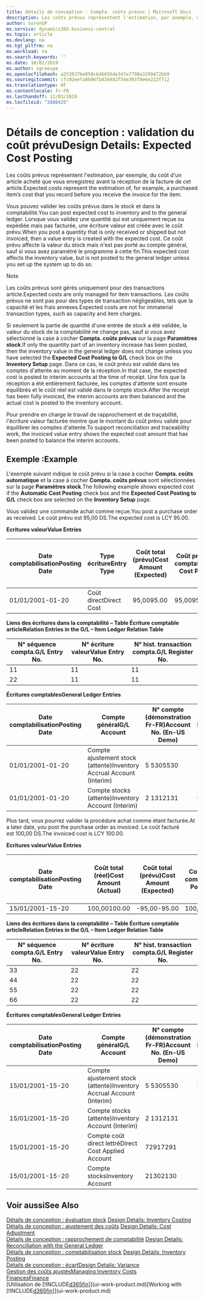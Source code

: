 ```yaml
---
title: Détails de conception - Compta. coûts prévus | Microsoft Docs
description: Les coûts prévus représentent l'estimation, par exemple, du coût d'un article acheté que vous enregistrez avant la réception de la facture de cet article.
author: SorenGP
ms.service: dynamics365-business-central
ms.topic: article
ms.devlang: na
ms.tgt_pltfrm: na
ms.workload: na
ms.search.keywords: ''
ms.date: 10/01/2019
ms.author: sgroespe
ms.openlocfilehash: a253837be058cb46656de347e7798a3299472bb9
ms.sourcegitcommit: cfc92eefa8b06fb426482f54e393f0e6e222f712
ms.translationtype: HT
ms.contentlocale: fr-FR
ms.lasthandoff: 12/03/2019
ms.locfileid: "2880425"
---
```

# <a name="design-details-expected-cost-posting"></a><span data-ttu-id="b63c9-103">Détails de conception : validation du coût prévu</span><span class="sxs-lookup"><span data-stu-id="b63c9-103">Design Details: Expected Cost Posting</span></span>
<span data-ttu-id="b63c9-104">Les coûts prévus représentent l'estimation, par exemple, du coût d'un article acheté que vous enregistrez avant la réception de la facture de cet article.</span><span class="sxs-lookup"><span data-stu-id="b63c9-104">Expected costs represent the estimation of, for example, a purchased item’s cost that you record before you receive the invoice for the item.</span></span>  

 <span data-ttu-id="b63c9-105">Vous pouvez valider les coûts prévus dans le stock et dans la comptabilité.</span><span class="sxs-lookup"><span data-stu-id="b63c9-105">You can post expected cost to inventory and to the general ledger.</span></span> <span data-ttu-id="b63c9-106">Lorsque vous validez une quantité qui est uniquement reçue ou expédiée mais pas facturée, une écriture valeur est créée avec le coût prévu.</span><span class="sxs-lookup"><span data-stu-id="b63c9-106">When you post a quantity that is only received or shipped but not invoiced, then a value entry is created with the expected cost.</span></span> <span data-ttu-id="b63c9-107">Ce coût prévu affecte la valeur du stock mais n'est pas porté au compte général, sauf si vous avez paramétré le programme à cette fin.</span><span class="sxs-lookup"><span data-stu-id="b63c9-107">This expected cost affects the inventory value, but is not posted to the general ledger unless you set up the system up to do so.</span></span>  

> [!NOTE]  
>  <span data-ttu-id="b63c9-108">Les coûts prévus sont gérés uniquement pour des transactions article.</span><span class="sxs-lookup"><span data-stu-id="b63c9-108">Expected costs are only managed for item transactions.</span></span> <span data-ttu-id="b63c9-109">Les coûts prévus ne sont pas pour des types de transaction négligeables, tels que la capacité et les frais annexes.</span><span class="sxs-lookup"><span data-stu-id="b63c9-109">Expected costs are not for immaterial transaction types, such as capacity and item charges.</span></span>  

 <span data-ttu-id="b63c9-110">Si seulement la partie de quantité d'une entrée de stock a été validée, la valeur du stock de la comptabilité ne change pas, sauf si vous avez sélectionné la case à cocher **Compta. coûts prévus** sur la page **Paramètres stock**.</span><span class="sxs-lookup"><span data-stu-id="b63c9-110">If only the quantity part of an inventory increase has been posted, then the inventory value in the general ledger does not change unless you have selected the **Expected Cost Posting to G/L** check box on the **Inventory Setup** page.</span></span> <span data-ttu-id="b63c9-111">Dans ce cas, le coût prévu est validé dans les comptes d'attente au moment de la réception.</span><span class="sxs-lookup"><span data-stu-id="b63c9-111">In that case, the expected cost is posted to interim accounts at the time of receipt.</span></span> <span data-ttu-id="b63c9-112">Une fois que la réception a été entièrement facturée, les comptes d'attente sont ensuite équilibrés et le coût réel est validé dans le compte stock.</span><span class="sxs-lookup"><span data-stu-id="b63c9-112">After the receipt has been fully invoiced, the interim accounts are then balanced and the actual cost is posted to the inventory account.</span></span>  

 <span data-ttu-id="b63c9-113">Pour prendre en charge le travail de rapprochement et de traçabilité, l'écriture valeur facturée montre que le montant du coût prévu validé pour équilibrer les comptes d'attente.</span><span class="sxs-lookup"><span data-stu-id="b63c9-113">To support reconciliation and traceability work, the invoiced value entry shows the expected cost amount that has been posted to balance the interim accounts.</span></span>  

## <a name="example"></a><span data-ttu-id="b63c9-114">Exemple :</span><span class="sxs-lookup"><span data-stu-id="b63c9-114">Example</span></span>  
 <span data-ttu-id="b63c9-115">L'exemple suivant indique le coût prévu si la case à cocher **Compta. coûts automatique** et la case à cocher **Compta. coûts prévus** sont sélectionnées sur la page **Paramètres stock**.</span><span class="sxs-lookup"><span data-stu-id="b63c9-115">The following example shows expected cost if the **Automatic Cost Posting** check box and the **Expected Cost Posting to G/L** check box are selected on the **Inventory Setup** page.</span></span>  

 <span data-ttu-id="b63c9-116">Vous validez une commande achat comme reçue.</span><span class="sxs-lookup"><span data-stu-id="b63c9-116">You post a purchase order as received.</span></span> <span data-ttu-id="b63c9-117">Le coût prévu est 95,00 DS.</span><span class="sxs-lookup"><span data-stu-id="b63c9-117">The expected cost is LCY 95.00.</span></span>  

 <span data-ttu-id="b63c9-118">**Ecritures valeur**</span><span class="sxs-lookup"><span data-stu-id="b63c9-118">**Value Entries**</span></span>  

|<span data-ttu-id="b63c9-119">Date comptabilisation</span><span class="sxs-lookup"><span data-stu-id="b63c9-119">Posting Date</span></span>|<span data-ttu-id="b63c9-120">Type écriture</span><span class="sxs-lookup"><span data-stu-id="b63c9-120">Entry Type</span></span>|<span data-ttu-id="b63c9-121">Coût total (prévu)</span><span class="sxs-lookup"><span data-stu-id="b63c9-121">Cost Amount (Expected)</span></span>|<span data-ttu-id="b63c9-122">Coût prévu validé en comptabilité</span><span class="sxs-lookup"><span data-stu-id="b63c9-122">Expected Cost Posted to G/L</span></span>|<span data-ttu-id="b63c9-123">Coût prévu</span><span class="sxs-lookup"><span data-stu-id="b63c9-123">Expected Cost</span></span>|<span data-ttu-id="b63c9-124">N° écriture comptable article</span><span class="sxs-lookup"><span data-stu-id="b63c9-124">Item Ledger Entry No.</span></span>|<span data-ttu-id="b63c9-125">Numéro de la séquence</span><span class="sxs-lookup"><span data-stu-id="b63c9-125">Entry No.</span></span>|  
|------------------|----------------|------------------------------|----------------------------------|-------------------|---------------------------|---------------|  
|<span data-ttu-id="b63c9-126">01/01/20</span><span class="sxs-lookup"><span data-stu-id="b63c9-126">01-01-20</span></span>|<span data-ttu-id="b63c9-127">Coût direct</span><span class="sxs-lookup"><span data-stu-id="b63c9-127">Direct Cost</span></span>|<span data-ttu-id="b63c9-128">95,00</span><span class="sxs-lookup"><span data-stu-id="b63c9-128">95.00</span></span>|<span data-ttu-id="b63c9-129">95,00</span><span class="sxs-lookup"><span data-stu-id="b63c9-129">95.00</span></span>|<span data-ttu-id="b63c9-130">Oui</span><span class="sxs-lookup"><span data-stu-id="b63c9-130">Yes</span></span>|<span data-ttu-id="b63c9-131">1</span><span class="sxs-lookup"><span data-stu-id="b63c9-131">1</span></span>|<span data-ttu-id="b63c9-132">1</span><span class="sxs-lookup"><span data-stu-id="b63c9-132">1</span></span>|  

 <span data-ttu-id="b63c9-133">**Liens des écritures dans la comptabilité – Table Écriture comptable article**</span><span class="sxs-lookup"><span data-stu-id="b63c9-133">**Relation Entries in the G/L – Item Ledger Relation Table**</span></span>  

|<span data-ttu-id="b63c9-134">N° séquence compta.</span><span class="sxs-lookup"><span data-stu-id="b63c9-134">G/L Entry No.</span></span>|<span data-ttu-id="b63c9-135">N° écriture valeur</span><span class="sxs-lookup"><span data-stu-id="b63c9-135">Value Entry No.</span></span>|<span data-ttu-id="b63c9-136">N° hist. transaction compta.</span><span class="sxs-lookup"><span data-stu-id="b63c9-136">G/L Register No.</span></span>|  
|--------------------|---------------------|-----------------------|  
|<span data-ttu-id="b63c9-137">1</span><span class="sxs-lookup"><span data-stu-id="b63c9-137">1</span></span>|<span data-ttu-id="b63c9-138">1</span><span class="sxs-lookup"><span data-stu-id="b63c9-138">1</span></span>|<span data-ttu-id="b63c9-139">1</span><span class="sxs-lookup"><span data-stu-id="b63c9-139">1</span></span>|  
|<span data-ttu-id="b63c9-140">2</span><span class="sxs-lookup"><span data-stu-id="b63c9-140">2</span></span>|<span data-ttu-id="b63c9-141">1</span><span class="sxs-lookup"><span data-stu-id="b63c9-141">1</span></span>|<span data-ttu-id="b63c9-142">1</span><span class="sxs-lookup"><span data-stu-id="b63c9-142">1</span></span>|  

 <span data-ttu-id="b63c9-143">**Écritures comptables**</span><span class="sxs-lookup"><span data-stu-id="b63c9-143">**General Ledger Entries**</span></span>  

|<span data-ttu-id="b63c9-144">Date comptabilisation</span><span class="sxs-lookup"><span data-stu-id="b63c9-144">Posting Date</span></span>|<span data-ttu-id="b63c9-145">Compte général</span><span class="sxs-lookup"><span data-stu-id="b63c9-145">G/L Account</span></span>|<span data-ttu-id="b63c9-146">N° compte (démonstration Fr-FR)</span><span class="sxs-lookup"><span data-stu-id="b63c9-146">Account No. (En-US Demo)</span></span>|<span data-ttu-id="b63c9-147">Montant</span><span class="sxs-lookup"><span data-stu-id="b63c9-147">Amount</span></span>|<span data-ttu-id="b63c9-148">Numéro de la séquence</span><span class="sxs-lookup"><span data-stu-id="b63c9-148">Entry No.</span></span>|  
|------------------|------------------|---------------------------------|------------|---------------|  
|<span data-ttu-id="b63c9-149">01/01/20</span><span class="sxs-lookup"><span data-stu-id="b63c9-149">01-01-20</span></span>|<span data-ttu-id="b63c9-150">Compte ajustement stock (attente)</span><span class="sxs-lookup"><span data-stu-id="b63c9-150">Inventory Accrual Account (Interim)</span></span>|<span data-ttu-id="b63c9-151">5 530</span><span class="sxs-lookup"><span data-stu-id="b63c9-151">5530</span></span>|<span data-ttu-id="b63c9-152">-95,00</span><span class="sxs-lookup"><span data-stu-id="b63c9-152">-95.00</span></span>|<span data-ttu-id="b63c9-153">2</span><span class="sxs-lookup"><span data-stu-id="b63c9-153">2</span></span>|  
|<span data-ttu-id="b63c9-154">01/01/20</span><span class="sxs-lookup"><span data-stu-id="b63c9-154">01-01-20</span></span>|<span data-ttu-id="b63c9-155">Compte stocks (attente)</span><span class="sxs-lookup"><span data-stu-id="b63c9-155">Inventory Account (Interim)</span></span>|<span data-ttu-id="b63c9-156">2 131</span><span class="sxs-lookup"><span data-stu-id="b63c9-156">2131</span></span>|<span data-ttu-id="b63c9-157">95,00</span><span class="sxs-lookup"><span data-stu-id="b63c9-157">95.00</span></span>|<span data-ttu-id="b63c9-158">1</span><span class="sxs-lookup"><span data-stu-id="b63c9-158">1</span></span>|  

 <span data-ttu-id="b63c9-159">Plus tard, vous pourrez valider la procédure achat comme étant facturée.</span><span class="sxs-lookup"><span data-stu-id="b63c9-159">At a later date, you post the purchase order as invoiced.</span></span> <span data-ttu-id="b63c9-160">Le coût facturé est 100,00 DS.</span><span class="sxs-lookup"><span data-stu-id="b63c9-160">The invoiced cost is LCY 100.00.</span></span>  

 <span data-ttu-id="b63c9-161">**Ecritures valeur**</span><span class="sxs-lookup"><span data-stu-id="b63c9-161">**Value Entries**</span></span>  

|<span data-ttu-id="b63c9-162">Date comptabilisation</span><span class="sxs-lookup"><span data-stu-id="b63c9-162">Posting Date</span></span>|<span data-ttu-id="b63c9-163">Coût total (réel)</span><span class="sxs-lookup"><span data-stu-id="b63c9-163">Cost Amount (Actual)</span></span>|<span data-ttu-id="b63c9-164">Coût total (prévu)</span><span class="sxs-lookup"><span data-stu-id="b63c9-164">Cost Amount (Expected)</span></span>|<span data-ttu-id="b63c9-165">Coût validé en comptabilité</span><span class="sxs-lookup"><span data-stu-id="b63c9-165">Cost Posted to G/L</span></span>|<span data-ttu-id="b63c9-166">Coût prévu</span><span class="sxs-lookup"><span data-stu-id="b63c9-166">Expected Cost</span></span>|<span data-ttu-id="b63c9-167">N° écriture comptable article</span><span class="sxs-lookup"><span data-stu-id="b63c9-167">Item Ledger Entry No.</span></span>|<span data-ttu-id="b63c9-168">Numéro de la séquence</span><span class="sxs-lookup"><span data-stu-id="b63c9-168">Entry No.</span></span>|  
|------------------|----------------------------|------------------------------|-------------------------|-------------------|---------------------------|---------------|  
|<span data-ttu-id="b63c9-169">15/01/20</span><span class="sxs-lookup"><span data-stu-id="b63c9-169">01-15-20</span></span>|<span data-ttu-id="b63c9-170">100,00</span><span class="sxs-lookup"><span data-stu-id="b63c9-170">100.00</span></span>|<span data-ttu-id="b63c9-171">-95,00</span><span class="sxs-lookup"><span data-stu-id="b63c9-171">-95.00</span></span>|<span data-ttu-id="b63c9-172">100,00</span><span class="sxs-lookup"><span data-stu-id="b63c9-172">100.00</span></span>|<span data-ttu-id="b63c9-173">Non</span><span class="sxs-lookup"><span data-stu-id="b63c9-173">No</span></span>|<span data-ttu-id="b63c9-174">1</span><span class="sxs-lookup"><span data-stu-id="b63c9-174">1</span></span>|<span data-ttu-id="b63c9-175">2</span><span class="sxs-lookup"><span data-stu-id="b63c9-175">2</span></span>|  

 <span data-ttu-id="b63c9-176">**Liens des écritures dans la comptabilité – Table Écriture comptable article**</span><span class="sxs-lookup"><span data-stu-id="b63c9-176">**Relation Entries in the G/L – Item Ledger Relation Table**</span></span>  

|<span data-ttu-id="b63c9-177">N° séquence compta.</span><span class="sxs-lookup"><span data-stu-id="b63c9-177">G/L Entry No.</span></span>|<span data-ttu-id="b63c9-178">N° écriture valeur</span><span class="sxs-lookup"><span data-stu-id="b63c9-178">Value Entry No.</span></span>|<span data-ttu-id="b63c9-179">N° hist. transaction compta.</span><span class="sxs-lookup"><span data-stu-id="b63c9-179">G/L Register No.</span></span>|  
|--------------------|---------------------|-----------------------|  
|<span data-ttu-id="b63c9-180">3</span><span class="sxs-lookup"><span data-stu-id="b63c9-180">3</span></span>|<span data-ttu-id="b63c9-181">2</span><span class="sxs-lookup"><span data-stu-id="b63c9-181">2</span></span>|<span data-ttu-id="b63c9-182">2</span><span class="sxs-lookup"><span data-stu-id="b63c9-182">2</span></span>|  
|<span data-ttu-id="b63c9-183">4</span><span class="sxs-lookup"><span data-stu-id="b63c9-183">4</span></span>|<span data-ttu-id="b63c9-184">2</span><span class="sxs-lookup"><span data-stu-id="b63c9-184">2</span></span>|<span data-ttu-id="b63c9-185">2</span><span class="sxs-lookup"><span data-stu-id="b63c9-185">2</span></span>|  
|<span data-ttu-id="b63c9-186">5</span><span class="sxs-lookup"><span data-stu-id="b63c9-186">5</span></span>|<span data-ttu-id="b63c9-187">2</span><span class="sxs-lookup"><span data-stu-id="b63c9-187">2</span></span>|<span data-ttu-id="b63c9-188">2</span><span class="sxs-lookup"><span data-stu-id="b63c9-188">2</span></span>|  
|<span data-ttu-id="b63c9-189">6</span><span class="sxs-lookup"><span data-stu-id="b63c9-189">6</span></span>|<span data-ttu-id="b63c9-190">2</span><span class="sxs-lookup"><span data-stu-id="b63c9-190">2</span></span>|<span data-ttu-id="b63c9-191">2</span><span class="sxs-lookup"><span data-stu-id="b63c9-191">2</span></span>|  

 <span data-ttu-id="b63c9-192">**Écritures comptables**</span><span class="sxs-lookup"><span data-stu-id="b63c9-192">**General Ledger Entries**</span></span>  

|<span data-ttu-id="b63c9-193">Date comptabilisation</span><span class="sxs-lookup"><span data-stu-id="b63c9-193">Posting Date</span></span>|<span data-ttu-id="b63c9-194">Compte général</span><span class="sxs-lookup"><span data-stu-id="b63c9-194">G/L Account</span></span>|<span data-ttu-id="b63c9-195">N° compte (démonstration Fr-FR)</span><span class="sxs-lookup"><span data-stu-id="b63c9-195">Account No. (En-US Demo)</span></span>|<span data-ttu-id="b63c9-196">Montant</span><span class="sxs-lookup"><span data-stu-id="b63c9-196">Amount</span></span>|<span data-ttu-id="b63c9-197">Numéro de la séquence</span><span class="sxs-lookup"><span data-stu-id="b63c9-197">Entry No.</span></span>|  
|------------------|------------------|---------------------------------|------------|---------------|  
|<span data-ttu-id="b63c9-198">15/01/20</span><span class="sxs-lookup"><span data-stu-id="b63c9-198">01-15-20</span></span>|<span data-ttu-id="b63c9-199">Compte ajustement stock (attente)</span><span class="sxs-lookup"><span data-stu-id="b63c9-199">Inventory Accrual Account (Interim)</span></span>|<span data-ttu-id="b63c9-200">5 530</span><span class="sxs-lookup"><span data-stu-id="b63c9-200">5530</span></span>|<span data-ttu-id="b63c9-201">95,00</span><span class="sxs-lookup"><span data-stu-id="b63c9-201">95.00</span></span>|<span data-ttu-id="b63c9-202">4</span><span class="sxs-lookup"><span data-stu-id="b63c9-202">4</span></span>|  
|<span data-ttu-id="b63c9-203">15/01/20</span><span class="sxs-lookup"><span data-stu-id="b63c9-203">01-15-20</span></span>|<span data-ttu-id="b63c9-204">Compte stocks (attente)</span><span class="sxs-lookup"><span data-stu-id="b63c9-204">Inventory Account (Interim)</span></span>|<span data-ttu-id="b63c9-205">2 131</span><span class="sxs-lookup"><span data-stu-id="b63c9-205">2131</span></span>|<span data-ttu-id="b63c9-206">-95,00</span><span class="sxs-lookup"><span data-stu-id="b63c9-206">-95.00</span></span>|<span data-ttu-id="b63c9-207">3</span><span class="sxs-lookup"><span data-stu-id="b63c9-207">3</span></span>|  
|<span data-ttu-id="b63c9-208">15/01/20</span><span class="sxs-lookup"><span data-stu-id="b63c9-208">01-15-20</span></span>|<span data-ttu-id="b63c9-209">Compte coût direct lettré</span><span class="sxs-lookup"><span data-stu-id="b63c9-209">Direct Cost Applied Account</span></span>|<span data-ttu-id="b63c9-210">7291</span><span class="sxs-lookup"><span data-stu-id="b63c9-210">7291</span></span>|<span data-ttu-id="b63c9-211">-100</span><span class="sxs-lookup"><span data-stu-id="b63c9-211">-100</span></span>|<span data-ttu-id="b63c9-212">6</span><span class="sxs-lookup"><span data-stu-id="b63c9-212">6</span></span>|  
|<span data-ttu-id="b63c9-213">15/01/20</span><span class="sxs-lookup"><span data-stu-id="b63c9-213">01-15-20</span></span>|<span data-ttu-id="b63c9-214">Compte stocks</span><span class="sxs-lookup"><span data-stu-id="b63c9-214">Inventory Account</span></span>|<span data-ttu-id="b63c9-215">2130</span><span class="sxs-lookup"><span data-stu-id="b63c9-215">2130</span></span>|<span data-ttu-id="b63c9-216">100</span><span class="sxs-lookup"><span data-stu-id="b63c9-216">100</span></span>|<span data-ttu-id="b63c9-217">5</span><span class="sxs-lookup"><span data-stu-id="b63c9-217">5</span></span>|  

## <a name="see-also"></a><span data-ttu-id="b63c9-218">Voir aussi</span><span class="sxs-lookup"><span data-stu-id="b63c9-218">See Also</span></span>
 <span data-ttu-id="b63c9-219">[Détails de conception : évaluation stock](design-details-inventory-costing.md) </span><span class="sxs-lookup"><span data-stu-id="b63c9-219">[Design Details: Inventory Costing](design-details-inventory-costing.md) </span></span>  
 <span data-ttu-id="b63c9-220">[Détails de conception : ajustement des coûts](design-details-cost-adjustment.md) </span><span class="sxs-lookup"><span data-stu-id="b63c9-220">[Design Details: Cost Adjustment](design-details-cost-adjustment.md) </span></span>  
 <span data-ttu-id="b63c9-221">[Détails de conception : rapprochement de comptabilité](design-details-reconciliation-with-the-general-ledger.md) </span><span class="sxs-lookup"><span data-stu-id="b63c9-221">[Design Details: Reconciliation with the General Ledger](design-details-reconciliation-with-the-general-ledger.md) </span></span>  
 <span data-ttu-id="b63c9-222">[Détails de conception : comptabilisation stock](design-details-inventory-posting.md) </span><span class="sxs-lookup"><span data-stu-id="b63c9-222">[Design Details: Inventory Posting](design-details-inventory-posting.md) </span></span>  
 [<span data-ttu-id="b63c9-223">Détails de conception : écart</span><span class="sxs-lookup"><span data-stu-id="b63c9-223">Design Details: Variance</span></span>](design-details-variance.md)  
 [<span data-ttu-id="b63c9-224">Gestion des coûts ajustés</span><span class="sxs-lookup"><span data-stu-id="b63c9-224">Managing Inventory Costs</span></span>](finance-manage-inventory-costs.md)  
 [<span data-ttu-id="b63c9-225">Finances</span><span class="sxs-lookup"><span data-stu-id="b63c9-225">Finance</span></span>](finance.md)  
 <span data-ttu-id="b63c9-226">[Utilisation de [!INCLUDE[d365fin](includes/d365fin_md.md)]](ui-work-product.md)</span><span class="sxs-lookup"><span data-stu-id="b63c9-226">[Working with [!INCLUDE[d365fin](includes/d365fin_md.md)]](ui-work-product.md)</span></span>
